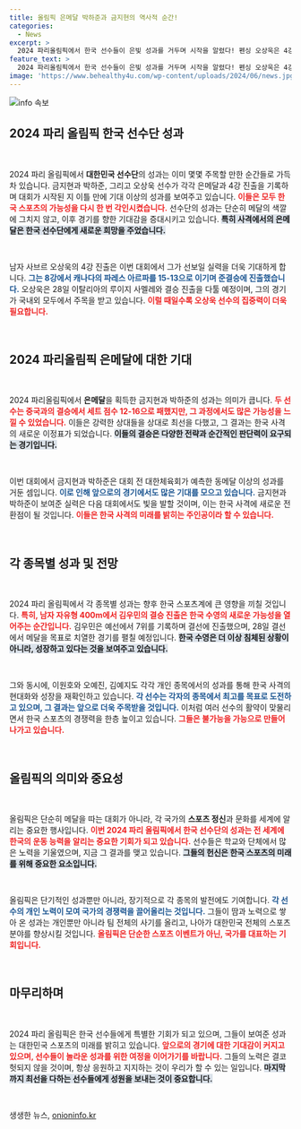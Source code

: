 ```yaml
---
title: 올림픽 은메달 박하준과 금지현의 역사적 순간!
categories:
  - News
excerpt: >
  2024 파리올림픽에서 한국 선수들이 은빛 성과를 거두며 시작을 알렸다! 펜싱 오상욱은 4강 진출, 금지현과 박하준은 공기소총 혼성에서 은메달을 획득했다. 클릭하고 자세한 소식을 확인하세요!
feature_text: >
  2024 파리올림픽에서 한국 선수들이 은빛 성과를 거두며 시작을 알렸다! 펜싱 오상욱은 4강 진출, 금지현과 박하준은 공기소총 혼성에서 은메달을 획득했다. 클릭하고 자세한 소식을 확인하세요!
image: 'https://www.behealthy4u.com/wp-content/uploads/2024/06/news.jpg'
---
```


<p><img src="https://www.behealthy4u.com/wp-content/uploads/2024/06/news.jpg" alt="info 속보" /></p>

<h2 data-ke-size="size26">2024 파리 올림픽 한국 선수단 성과</h2>

<p data-ke-size="size16">&nbsp;</p>

<p>2024 파리 올림픽에서 <strong>대한민국 선수단</strong>의 성과는 이미 몇몇 주목할 만한 순간들로 가득 차 있습니다. 금지현과 박하준, 그리고 오상욱 선수가 각각 은메달과 4강 진출을 기록하며 대회가 시작된 지 이틀 만에 기대 이상의 성과를 보여주고 있습니다. <b><span style="color: #ee2323;">이들은 모두 한국 스포츠의 가능성을 다시 한 번 각인시켰습니다.</span></b> 선수단의 성과는 단순히 메달의 색깔에 그치지 않고, 이후 경기를 향한 기대감을 증대시키고 있습니다. <b><span style="background-color: #21538527;">특히 사격에서의 은메달은 한국 선수단에게 새로운 희망을 주었습니다.</span></b> </p>

<p data-ke-size="size16">&nbsp;</p>

<p>남자 사브르 오상욱의 4강 진출은 이번 대회에서 그가 선보일 실력을 더욱 기대하게 합니다. <b><span style="color: #1a5490;">그는 8강에서 캐나다의 파레스 아르파를 15-13으로 이기며 준결승에 진출했습니다.</span></b> 오상욱은 28일 이탈리아의 루이지 사멜레와 결승 진출을 다툴 예정이며, 그의 경기가 국내외 모두에서 주목을 받고 있습니다. <b><span style="color: #ee2323;">이럴 때일수록 오상욱 선수의 집중력이 더욱 필요합니다.</span></b></p>

<p data-ke-size="size16">&nbsp;</p>

<h2 data-ke-size="size26">2024 파리올림픽 은메달에 대한 기대</h2>

<p data-ke-size="size16">&nbsp;</p>

<p>2024 파리올림픽에서 <strong>은메달</strong>을 획득한 금지현과 박하준의 성과는 의미가 큽니다. <b><span style="color: #ee2323;">두 선수는 중국과의 결승에서 세트 점수 12-16으로 패했지만, 그 과정에서도 많은 가능성을 느낄 수 있었습니다.</span></b> 이들은 강력한 상대들을 상대로 최선을 다했고, 그 결과는 한국 사격의 새로운 이정표가 되었습니다. <b><span style="background-color: #21538527;">이들의 결승은 다양한 전략과 순간적인 판단력이 요구되는 경기입니다.</span></b></p>

<p data-ke-size="size16">&nbsp;</p>

<p>이번 대회에서 금지현과 박하준은 대회 전 대한체육회가 예측한 동메달 이상의 성과를 거둔 셈입니다. <b><span style="color: #1a5490;">이로 인해 앞으로의 경기에서도 많은 기대를 모으고 있습니다.</span></b> 금지현과 박하준이 보여준 실력은 다음 대회에서도 빛을 발할 것이며, 이는 한국 사격에 새로운 전환점이 될 것입니다. <b><span style="color: #ee2323;">이들은 한국 사격의 미래를 밝히는 주인공이라 할 수 있습니다.</span></b></p>

<p data-ke-size="size16">&nbsp;</p>

<h2 data-ke-size="size26">각 종목별 성과 및 전망</h2>

<p data-ke-size="size16">&nbsp;</p>

<p>2024 파리 올림픽에서 각 종목별 성과는 향후 한국 스포츠계에 큰 영향을 끼칠 것입니다. <b><span style="color: #ee2323;">특히, 남자 자유형 400m에서 김우민의 결승 진출은 한국 수영의 새로운 가능성을 열어주는 순간입니다.</span></b> 김우민은 예선에서 7위를 기록하며 결선에 진출했으며, 28일 결선에서 메달을 목표로 치열한 경기를 펼칠 예정입니다. <b><span style="background-color: #21538527;">한국 수영은 더 이상 침체된 상황이 아니라, 성장하고 있다는 것을 보여주고 있습니다.</span></b></p>

<p data-ke-size="size16">&nbsp;</p>

<p>그와 동시에, 이원호와 오예진, 김예지도 각각 개인 종목에서의 성과를 통해 한국 사격의 현대화와 성장을 재확인하고 있습니다. <b><span style="color: #1a5490;">각 선수는 각자의 종목에서 최고를 목표로 도전하고 있으며, 그 결과는 앞으로 더욱 주목받을 것입니다.</span></b> 이처럼 여러 선수의 활약이 맞물리면서 한국 스포츠의 경쟁력을 한층 높이고 있습니다. <b><span style="color: #ee2323;">그들은 불가능을 가능으로 만들어 나가고 있습니다.</span></b></p>

<p data-ke-size="size16">&nbsp;</p>

<h2 data-ke-size="size26">올림픽의 의미와 중요성</h2>

<p data-ke-size="size16">&nbsp;</p>

<p>올림픽은 단순히 메달을 따는 대회가 아니라, 각 국가의 <strong>스포츠 정신</strong>과 문화를 세계에 알리는 중요한 행사입니다. <b><span style="color: #ee2323;">이번 2024 파리 올림픽에서 한국 선수단의 성과는 전 세계에 한국의 운동 능력을 알리는 중요한 기회가 되고 있습니다.</span></b> 선수들은 학교와 단체에서 많은 노력을 기울였으며, 지금 그 결과를 맺고 있습니다. <b><span style="background-color: #21538527;">그들의 헌신은 한국 스포츠의 미래를 위해 중요한 요소입니다.</span></b></p>

<p data-ke-size="size16">&nbsp;</p>

<p>올림픽은 단기적인 성과뿐만 아니라, 장기적으로 각 종목의 발전에도 기여합니다. <b><span style="color: #1a5490;">각 선수의 개인 노력이 모여 국가의 경쟁력을 끌어올리는 것입니다.</span></b> 그들이 땀과 노력으로 쌓아 온 성과는 개인뿐만 아니라 팀 전체의 사기를 올리고, 나아가 대한민국 전체의 스포츠 분야를 향상시킬 것입니다. <b><span style="color: #ee2323;">올림픽은 단순한 스포츠 이벤트가 아닌, 국가를 대표하는 기회입니다.</span></b></p>

<p data-ke-size="size16">&nbsp;</p>

<h2 data-ke-size="size26">마무리하며</h2>

<p data-ke-size="size16">&nbsp;</p>

<p>2024 파리 올림픽은 한국 선수들에게 특별한 기회가 되고 있으며, 그들이 보여준 성과는 대한민국 스포츠의 미래를 밝히고 있습니다. <b><span style="color: #ee2323;">앞으로의 경기에 대한 기대감이 커지고 있으며, 선수들이 놀라운 성과를 위한 여정을 이어가기를 바랍니다.</span></b> 그들의 노력은 결코 헛되지 않을 것이며, 항상 응원하고 지지하는 것이 우리가 할 수 있는 일입니다. <b><span style="background-color: #21538527;">마지막까지 최선을 다하는 선수들에게 성원을 보내는 것이 중요합니다.</span></b></p>

<p data-ke-size="size16">&nbsp;</p>
생생한 뉴스, <a href="https://onioninfo.kr" rel="dofollow">onioninfo.kr</a>


